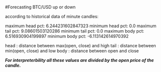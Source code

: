 #Forecasting BTC/USD up or down

according to historical data of minute candles:

maximum head pct: 6.244231602847323
minimum head pct: 0.0
maximum tail pct: 9.08601503120286
minimum tail pct: 0.0
maximum body pct: 6.516930904199897
minimum body pct: -6.113142614970392

head : distance between max(open, close) and high
tail : distance between min(open, close) and low
body : distance between open and close

***For interpreterbility all these values are divided by the open price of the candle.***
